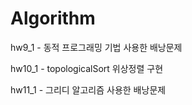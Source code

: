 # Algorithm
hw9_1 - 동적 프로그래밍 기법 사용한 배낭문제

hw10_1 - topologicalSort 위상정렬 구현


hw11_1 - 그리디 알고리즘 사용한 배낭문제
